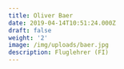 ```yaml
---
title: Oliver Baer
date: 2019-04-14T10:51:24.000Z
draft: false
weight: '2'
image: /img/uploads/baer.jpg
description: Fluglehrer (FI)
---
```


